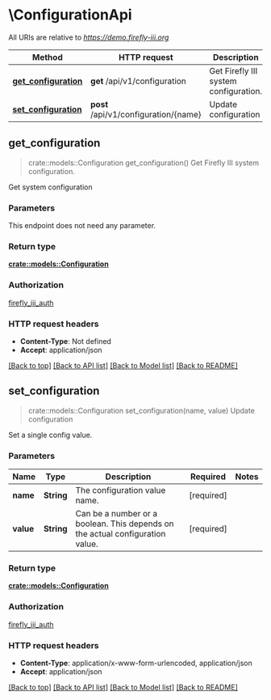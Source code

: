 # \ConfigurationApi

All URIs are relative to *https://demo.firefly-iii.org*

Method | HTTP request | Description
------------- | ------------- | -------------
[**get_configuration**](ConfigurationApi.md#get_configuration) | **get** /api/v1/configuration | Get Firefly III system configuration.
[**set_configuration**](ConfigurationApi.md#set_configuration) | **post** /api/v1/configuration/{name} | Update configuration



## get_configuration

> crate::models::Configuration get_configuration()
Get Firefly III system configuration.

Get system configuration

### Parameters

This endpoint does not need any parameter.

### Return type

[**crate::models::Configuration**](Configuration.md)

### Authorization

[firefly_iii_auth](../README.md#firefly_iii_auth)

### HTTP request headers

- **Content-Type**: Not defined
- **Accept**: application/json

[[Back to top]](#) [[Back to API list]](../README.md#documentation-for-api-endpoints) [[Back to Model list]](../README.md#documentation-for-models) [[Back to README]](../README.md)


## set_configuration

> crate::models::Configuration set_configuration(name, value)
Update configuration

Set a single config value.

### Parameters


Name | Type | Description  | Required | Notes
------------- | ------------- | ------------- | ------------- | -------------
**name** | **String** | The configuration value name. | [required] |
**value** | **String** | Can be a number or a boolean. This depends on the actual configuration value. | [required] |

### Return type

[**crate::models::Configuration**](Configuration.md)

### Authorization

[firefly_iii_auth](../README.md#firefly_iii_auth)

### HTTP request headers

- **Content-Type**: application/x-www-form-urlencoded, application/json
- **Accept**: application/json

[[Back to top]](#) [[Back to API list]](../README.md#documentation-for-api-endpoints) [[Back to Model list]](../README.md#documentation-for-models) [[Back to README]](../README.md)

